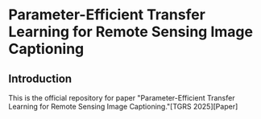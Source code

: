 # Parameter-Efficient Transfer Learning for Remote Sensing Image Captioning
## Introduction
This is the official repository for paper "Parameter-Efficient Transfer Learning for Remote Sensing Image Captioning."[TGRS 2025][Paper]
